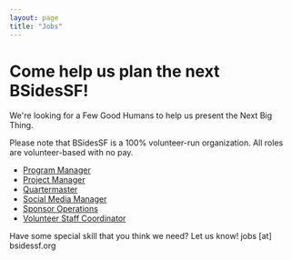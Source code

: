 ```yaml
---
layout: page
title: "Jobs"
---
```


# Come help us plan the next BSidesSF!

We're looking for a Few Good Humans to help us present the Next Big Thing.

Please note that BSidesSF is a 100% volunteer-run organization. All roles are volunteer-based with no pay.

* [Program Manager](mailto:jobs@bsidessf.org?subject=Program%20Manager)
* [Project Manager](mailto:jobs@bsidessf.org?subject=Project%20Manager)
* [Quartermaster](mailto:jobs@bsidessf.org?subject=Quartermaster)
* [Social Media Manager](mailto:jobs@bsidessf.org?subject=Social%20Media%20Manager)
* [Sponsor Operations](mailto:jobs@bsidessf.org?subject=Sponsor%20Operations)
* [Volunteer Staff Coordinator](mailto:jobs@bsidessf.org?subject=Volunteer%20Staff%20Coordinator)

Have some special skill that you think we need? Let us know! jobs [at] bsidessf.org
